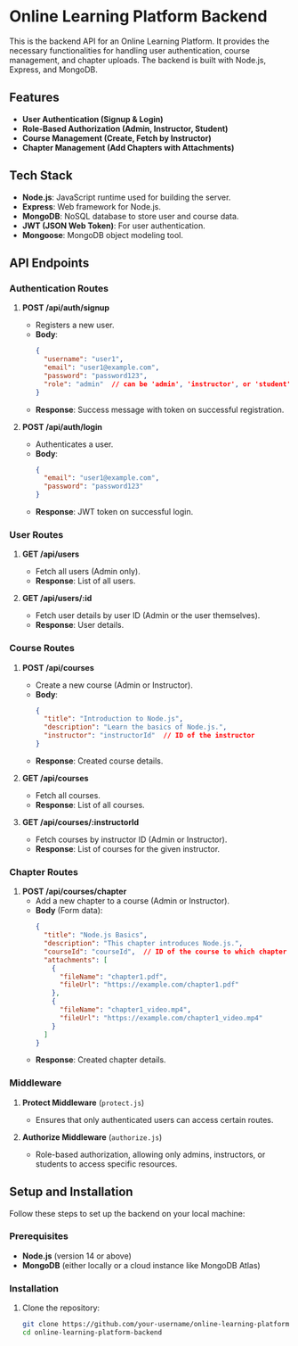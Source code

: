 # Online Learning Platform Backend

This is the backend API for an Online Learning Platform. It provides the necessary functionalities for handling user authentication, course management, and chapter uploads. The backend is built with Node.js, Express, and MongoDB.

## Features

- **User Authentication (Signup & Login)**
- **Role-Based Authorization (Admin, Instructor, Student)**
- **Course Management (Create, Fetch by Instructor)**
- **Chapter Management (Add Chapters with Attachments)**

## Tech Stack

- **Node.js**: JavaScript runtime used for building the server.
- **Express**: Web framework for Node.js.
- **MongoDB**: NoSQL database to store user and course data.
- **JWT (JSON Web Token)**: For user authentication.
- **Mongoose**: MongoDB object modeling tool.

## API Endpoints

### Authentication Routes

1. **POST /api/auth/signup**
   - Registers a new user.
   - **Body**: 
     ```json
     {
       "username": "user1",
       "email": "user1@example.com",
       "password": "password123",
       "role": "admin"  // can be 'admin', 'instructor', or 'student'
     }
     ```
   - **Response**: Success message with token on successful registration.

2. **POST /api/auth/login**
   - Authenticates a user.
   - **Body**:
     ```json
     {
       "email": "user1@example.com",
       "password": "password123"
     }
     ```
   - **Response**: JWT token on successful login.

### User Routes

1. **GET /api/users**
   - Fetch all users (Admin only).
   - **Response**: List of all users.
   
2. **GET /api/users/:id**
   - Fetch user details by user ID (Admin or the user themselves).
   - **Response**: User details.

### Course Routes

1. **POST /api/courses**
   - Create a new course (Admin or Instructor).
   - **Body**:
     ```json
     {
       "title": "Introduction to Node.js",
       "description": "Learn the basics of Node.js.",
       "instructor": "instructorId"  // ID of the instructor
     }
     ```
   - **Response**: Created course details.

2. **GET /api/courses**
   - Fetch all courses.
   - **Response**: List of all courses.

3. **GET /api/courses/:instructorId**
   - Fetch courses by instructor ID (Admin or Instructor).
   - **Response**: List of courses for the given instructor.

### Chapter Routes

1. **POST /api/courses/chapter**
   - Add a new chapter to a course (Admin or Instructor).
   - **Body** (Form data):
     ```json
     {
       "title": "Node.js Basics",
       "description": "This chapter introduces Node.js.",
       "courseId": "courseId",  // ID of the course to which chapter is being added
       "attachments": [
         {
           "fileName": "chapter1.pdf",
           "fileUrl": "https://example.com/chapter1.pdf"
         },
         {
           "fileName": "chapter1_video.mp4",
           "fileUrl": "https://example.com/chapter1_video.mp4"
         }
       ]
     }
     ```
   - **Response**: Created chapter details.

### Middleware

1. **Protect Middleware** (`protect.js`)
   - Ensures that only authenticated users can access certain routes.
   
2. **Authorize Middleware** (`authorize.js`)
   - Role-based authorization, allowing only admins, instructors, or students to access specific resources.

## Setup and Installation

Follow these steps to set up the backend on your local machine:

### Prerequisites

- **Node.js** (version 14 or above)
- **MongoDB** (either locally or a cloud instance like MongoDB Atlas)

### Installation

1. Clone the repository:

   ```bash
   git clone https://github.com/your-username/online-learning-platform-backend.git
   cd online-learning-platform-backend
